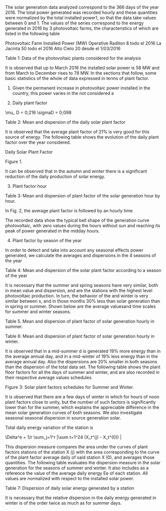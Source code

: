 The solar generation data analyzed correspond to the 366 days of the year 2016.
The total power generated was recorded hourly and these quantities were
normalized by the total installed power1, so that the data take values
between 0 and 1. The values ​​of the series correspond to the energy generated in 2016 by
3 photovoltaic farms, the characteristics of which are listed in the following table

Photovoltaic Farm Installed Power (MW) Operative
Raditon    		 8 	todo el 2016
La Jacinta   		50 	todo el 2016
Alto Cielo 		20	 desde el 1/03/2016

Table 1: Data of the photovoltaic plants considered for the analysis


It is observed that up to March 2016 the installed solar power is 58 MW and
from March to December rises to 78 MW.
In the sections that follow, some basic statistics of the whole
of data expressed in terms of plant factor.

1. Given the permanent increase in photovoltaic power installed in the country, this power varies in the not considered a


2. Daily plant factor

\mu_ D = 0;216 \sigmaD = 0;098

Table 2: Mean and dispersion of the daily solar plant factor

It is observed that the average plant factor of 21% is very good for this source
of energy. The following table shows the evolution of the daily plant factor
over the year considered.

Daily Solar Plant Factor

Figure 1.

It can be observed that in the autumn and winter there is a significant reduction
of the daily production of solar energy.


3. Plant factor hour


Table 3: Mean and dispersion of plant factor of the solar generation hour by hour.

In Fig. 2, the average plant factor is followed by an hourly time

The recorded data show the typical bell shape of the generation curve
photovoltaic, with zero values ​​during the hours without sun and reaching its peak of
power generated in the midday hours.

4. Plant factor by season of the year

In order to detect and take into account any seasonal effects
power generated, we calculate the averages and dispersions in the 4 seasons of the year


Table 4: Mean and dispersion of the solar plant factor according to a season of the year


It is necessary that the summer and spring seasons have very
similar, both in mean value and dispersion, and are the stations with the highest level
photovoltaic production. In turn, the behavior of the
and winter is very similar between s, and in those months 30% less than
solar generation than in spring or summer.
Shown below are the average values ​​and time scales
for summer and winter seasons.

Table 5. Mean and dispersion of plant factor of solar generation hourly
in summer.

Table 6: Mean and dispersion of plant factor of solar generation hourly
in winter.

It is observed that in a mid-summer d is generated 19% more energy than in
the average annual day, and in a mid-winter of 19% less energy than in the
average annual day. Also the dispersions are 20% smaller in both seasons
than the dispersion of the total data set.
The following table shows the plant floor factors for all
the days of summer and winter, and are also recorded in their respective average values
schedules

Figure 3: Solar plant factors schedules for Summer and Winter.

It is observed that there are a few days of winter in which for hours of noon
plant factors close to unity, but the number of such factors is
significantly lower than for the summer, which explains the appreciable difference
in the mean solar generation curves of both seasons.
We also investigate seasonal seasonal dispersion in source generation
solar.

Total daily energy variation of the station is

\Delta^e = 1/r \sum_j=1^r |\sum t=1^24 (X_t^(j) - X_t^(0)) |

This dispersion measure compares the area under the curves of plant factors
stations of the station X (j) with the area corresponding to the curve of the plant factor
average daily of said station X (0), and averages those quantities.
The following table evaluates the dispersion measure in the solar generation for
the seasons of summer and winter. It also includes as a reference the value of the
average daily energy Ee of each station. All values ​​are normalized
with respect to the installed solar power.

Table 7: Dispersion of daily solar energy generated by a station

It is necessary that the relative dispersion in the daily energy generated in winter is of the
order twice as much as for summer days.


